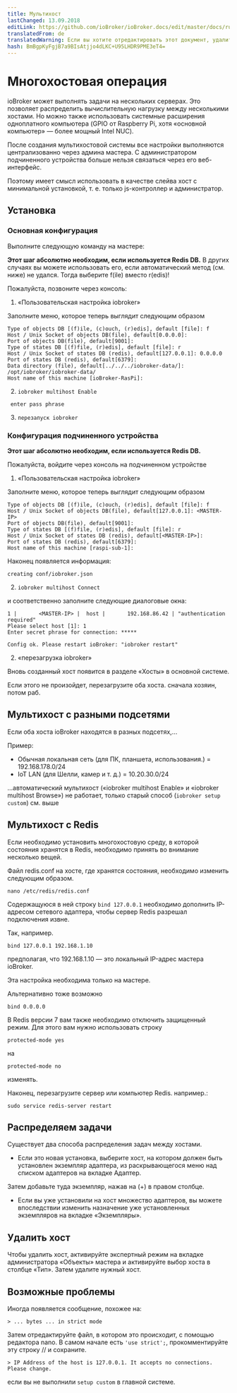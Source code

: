```yaml
---
title: Мультихост
lastChanged: 13.09.2018
editLink: https://github.com/ioBroker/ioBroker.docs/edit/master/docs/ru/config/multihost.md
translatedFrom: de
translatedWarning: Если вы хотите отредактировать этот документ, удалите поле «translationFrom», в противном случае этот документ будет снова автоматически переведен
hash: BmBgpKyFgjB7a9BIsAtjjo4dLKC+U95LHDR9PME3eT4=
---
```

# Многохостовая операция
ioBroker может выполнять задачи на нескольких серверах. Это позволяет распределить вычислительную нагрузку между несколькими хостами.
Но можно также использовать системные расширения одноплатного компьютера (GPIO от Raspberry Pi, хотя «основной компьютер» — более мощный Intel NUC).

После создания мультихостовой системы все настройки выполняются централизованно через админа мастера. С администратором подчиненного устройства больше нельзя связаться через его веб-интерфейс.

Поэтому имеет смысл использовать в качестве слейва хост с минимальной установкой, т. е. только js-контроллер и администратор.

## Установка
### Основная конфигурация
Выполните следующую команду на мастере:

**Этот шаг абсолютно необходим, если используется Redis DB.** В других случаях вы можете использовать его, если автоматический метод (см. ниже) не удался. Тогда выберите f(ile) вместо r(edis)!

Пожалуйста, позвоните через консоль:

1. «Пользовательская настройка iobroker»

Заполните меню, которое теперь выглядит следующим образом

```
Type of objects DB [(f)ile, (c)ouch, (r)edis], default [file]: f
Host / Unix Socket of objects DB(file), default[0.0.0.0]:
Port of objects DB(file), default[9001]:
Type of states DB [(f)file, (r)edis], default [file]: r
Host / Unix Socket of states DB (redis), default[127.0.0.1]: 0.0.0.0
Port of states DB (redis), default[6379]:
Data directory (file), default[../../../iobroker-data/]: /opt/iobroker/iobroker-data/
Host name of this machine [ioBroker-RasPi]:
```

2. `iobroker multihost Enable`

 ` enter pass phrase`

3. `перезапуск iobroker`

### Конфигурация подчиненного устройства
**Этот шаг абсолютно необходим, если используется Redis DB.**

Пожалуйста, войдите через консоль на подчиненном устройстве

1. «Пользовательская настройка iobroker»

Заполните меню, которое теперь выглядит следующим образом

```
Type of objects DB [(f)ile, (c)ouch, (r)edis], default [file]: f
Host / Unix Socket of objects DB(file), default[127.0.0.1]: <MASTER-IP>
Port of objects DB(file), default[9001]:
Type of states DB [(f)file, (r)edis], default [file]: r
Host / Unix Socket of states DB (redis), default[<MASTER-IP>]:
Port of states DB (redis), default[6379]:
Host name of this machine [raspi-sub-1]:
```

Наконец появляется информация:

```
creating conf/iobroker.json
```

2. `iobroker multihost Connect`

и соответственно заполните следующие диалоговые окна:

```
1 |       <MASTER-IP> |  host |       192.168.86.42 | "authentication required"
Please select host [1]: 1
Enter secret phrase for connection: *****

Config ok. Please restart ioBroker: "iobroker restart"
```

2. «перезагрузка iobroker»

Вновь созданный хост появится в разделе «Хосты» в основной системе.

Если этого не произойдет, перезагрузите оба хоста. сначала хозяин, потом раб.

## Мультихост с разными подсетями
Если оба хоста ioBroker находятся в разных подсетях,...

Пример:

* Обычная локальная сеть (для ПК, планшета, использования.) = 192.168.178.0/24
* IoT LAN (для Шелли, камер и т. д.) = 10.20.30.0/24

...автоматический мультихост («iobroker multihost Enable» и «iobroker multihost Browse») не работает, только старый способ (`iobroker setup custom`) см. выше

## Мультихост с Redis
Если необходимо установить многохостовую среду, в которой состояния хранятся в Redis, необходимо принять во внимание несколько вещей.

Файл redis.conf на хосте, где хранятся состояния, необходимо изменить следующим образом.

```
nano /etc/redis/redis.conf
```

Содержащуюся в ней строку `bind 127.0.0.1` необходимо дополнить IP-адресом сетевого адаптера, чтобы сервер Redis разрешал подключения извне.

Так, например.

```
bind 127.0.0.1 192.168.1.10
```

предполагая, что 192.168.1.10 — это локальный IP-адрес мастера ioBroker.

Эта настройка необходима только на мастере.

Альтернативно тоже возможно

```
bind 0.0.0.0
```

В Redis версии 7 вам также необходимо отключить защищенный режим. Для этого вам нужно использовать строку

```
protected-mode yes
```

на

```
protected-mode no
```

изменять.

Наконец, перезагрузите сервер или компьютер Redis. например.:

```
sudo service redis-server restart
```

## Распределяем задачи
Существует два способа распределения задач между хостами.

* Если это новая установка, выберите хост, на котором должен быть установлен экземпляр адаптера, из раскрывающегося меню над списком адаптеров на вкладке Адаптер.

Затем добавьте туда экземпляр, нажав на (+) в правом столбце.

* Если вы уже установили на хост множество адаптеров, вы можете впоследствии изменить назначение уже установленных экземпляров на вкладке «Экземпляры».

## Удалить хост
Чтобы удалить хост, активируйте экспертный режим на вкладке администратора «Объекты» мастера и активируйте выбор хоста в столбце «Тип». Затем удалите нужный хост.

## Возможные проблемы
Иногда появляется сообщение, похожее на:

`> ... bytes ... in strict mode`

Затем отредактируйте файл, в котором это происходит, с помощью редактора nano. В самом начале есть `'use strict';`, прокомментируйте эту строку // и сохраните.

`> IP Address of the host is 127.0.0.1. It accepts no connections. Please change.`

если вы не выполнили ``` setup custom ``` в главной системе.